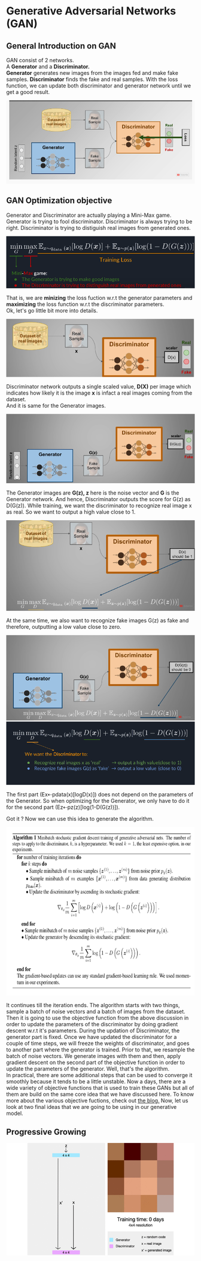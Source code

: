 # Generative Adversarial Networks (GAN)
  
## General Introduction on GAN
  
GAN consist of 2 networks. \
A **Generator** and a **Discriminator.** \
**Generator** generates new images from the images fed and make fake samples. **Discriminator** finds the fake and real samples. With the loss function, we can update both discriminator and generator network until we get a good result.
    
<img src="https://github.com/Amchuz/Generative-Adversarial-Networks-GAN/blob/master/GAN.png">
  
## GAN Optimization objective
  
Generator and Discriminator are actually playing a Mini-Max game. Generator is trying to fool discriminator. Discriminator is always trying to be right. Discriminator is trying to distiguish real images from generated ones. 
  
<img src="https://github.com/Amchuz/Generative-Adversarial-Networks-GAN/blob/master/Mini-max%20game.png">

That is, we are **minizing** the loss fuction w.r.t the generator parameters and **maximizing** the loss function w.r.t the discriminator parameters.\
Ok, let's go little bit more into details. 
  
<img src="https://github.com/Amchuz/Generative-Adversarial-Networks-GAN/blob/master/Discriminator.png">
  
Discriminator network outputs a single scaled value, **D(X)** per image which indicates how likely it is the image **x**  is infact a real images coming from the dataset. \
And it is same for the Generator images.
  
<img src="https://github.com/Amchuz/Generative-Adversarial-Networks-GAN/blob/master/Generator%20in%20Discriminator.png">
  
The Generator images are **G(z), z** here is the noise vector and **G** is the Generator network. And hence, Discriminator outputs the score for G(z) as D(G(z)).
While training, we want the discriminator to recognize real image x as real. So we want to output a high value close to 1. 
  
<img src="https://github.com/Amchuz/Generative-Adversarial-Networks-GAN/blob/master/realimage.png">
  
At the same time, we also want to recognize fake images G(z) as fake and therefore, outputting a low value close to zero.
  
<img src="https://github.com/Amchuz/Generative-Adversarial-Networks-GAN/blob/master/fakeimage.png">
  
<img src="https://github.com/Amchuz/Generative-Adversarial-Networks-GAN/blob/master/filoss.png">
  
The first part (Ex⇠pdata(x)[logD(x)]) does not depend on the parameters of the Generator. So when optimizing for the Generator, we only have to do it for the second part (Ez⇠pz(z)[log(1-D(G(z))]).
  
Got it ? Now we can use this idea to generate the algorithm.
  
<img src="https://github.com/Amchuz/Generative-Adversarial-Networks-GAN/blob/master/algorithm.png" width=600 height=450>
  
It continues till the iteration ends. The algorithm starts with two things, sample a batch of noise vectors and a batch of images from the dataset. Then it is going to use the objective function from the above discussion in order to update the parameters of the discriminator by doing gradient descent w.r.t it's parameters. During the updation of Discriminator, the generator part is fixed. Once we have updated the discriminator for a couple of time steps, we will freeze the weights of discriminator, and goes to another part where the generator is trained. Prior to that, we resample the batch of noise vectors. We generate images with them and then, apply gradient descent on the second part of the objective function in order to update the parameters of the generator. Well, that's the algorithm. \
In practical, there are some additional steps that can be used to converge it smoothly because it tends to be a little unstable. Now a days, there are a wide variety of objective functions that is used to train these GANs but all of them are build on the same core idea that we have discussed here. To know more about the various objective fuctions, check out <a href="http://hunterheidenreich.com/blog/gan-objective-functions/">the blog.</a> Now, let us look at two final ideas that we are going to be using in our generative model.
  
## Progressive Growing
  
<img src="https://github.com/Amchuz/Generative-Adversarial-Networks-GAN/blob/master/progressive%20growing.gif" width=600 height=300>
  
